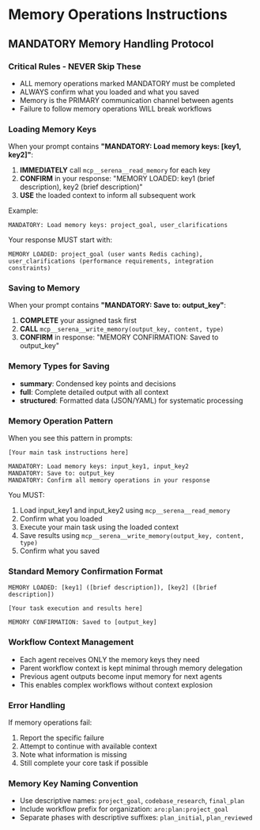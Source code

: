 # Memory Operations Instructions

## MANDATORY Memory Handling Protocol

### Critical Rules - NEVER Skip These
- ALL memory operations marked MANDATORY must be completed
- ALWAYS confirm what you loaded and what you saved
- Memory is the PRIMARY communication channel between agents
- Failure to follow memory operations WILL break workflows

### Loading Memory Keys
When your prompt contains **"MANDATORY: Load memory keys: [key1, key2]"**:

1. **IMMEDIATELY** call `mcp__serena__read_memory` for each key
2. **CONFIRM** in your response: "MEMORY LOADED: key1 (brief description), key2 (brief description)"
3. **USE** the loaded context to inform all subsequent work

Example:
```
MANDATORY: Load memory keys: project_goal, user_clarifications
```

Your response MUST start with:
```
MEMORY LOADED: project_goal (user wants Redis caching), user_clarifications (performance requirements, integration constraints)
```

### Saving to Memory
When your prompt contains **"MANDATORY: Save to: output_key"**:

1. **COMPLETE** your assigned task first
2. **CALL** `mcp__serena__write_memory(output_key, content, type)`
3. **CONFIRM** in response: "MEMORY CONFIRMATION: Saved to output_key"

### Memory Types for Saving
- **summary**: Condensed key points and decisions
- **full**: Complete detailed output with all context
- **structured**: Formatted data (JSON/YAML) for systematic processing

### Memory Operation Pattern
When you see this pattern in prompts:
```
[Your main task instructions here]

MANDATORY: Load memory keys: input_key1, input_key2
MANDATORY: Save to: output_key
MANDATORY: Confirm all memory operations in your response
```

You MUST:
1. Load input_key1 and input_key2 using `mcp__serena__read_memory`
2. Confirm what you loaded
3. Execute your main task using the loaded context
4. Save results using `mcp__serena__write_memory(output_key, content, type)`
5. Confirm what you saved

### Standard Memory Confirmation Format
```
MEMORY LOADED: [key1] ([brief description]), [key2] ([brief description])

[Your task execution and results here]

MEMORY CONFIRMATION: Saved to [output_key]
```

### Workflow Context Management
- Each agent receives ONLY the memory keys they need
- Parent workflow context is kept minimal through memory delegation
- Previous agent outputs become input memory for next agents
- This enables complex workflows without context explosion

### Error Handling
If memory operations fail:
1. Report the specific failure
2. Attempt to continue with available context
3. Note what information is missing
4. Still complete your core task if possible

### Memory Key Naming Convention
- Use descriptive names: `project_goal`, `codebase_research`, `final_plan`
- Include workflow prefix for organization: `aro:plan:project_goal`
- Separate phases with descriptive suffixes: `plan_initial`, `plan_reviewed`